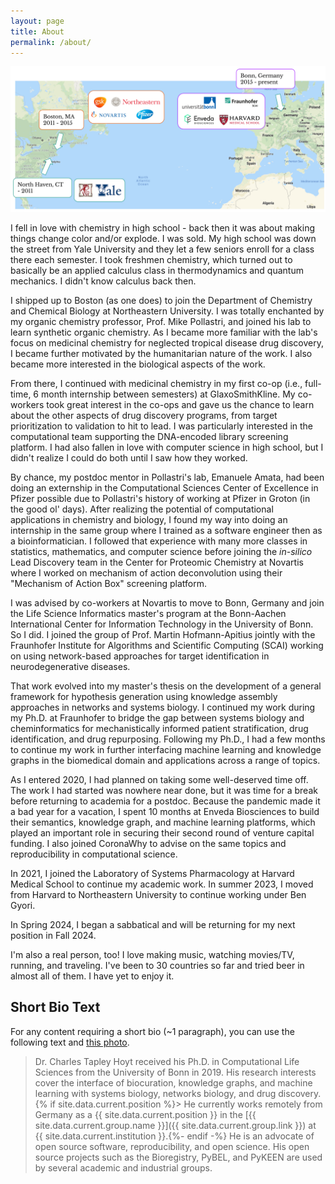 ```yaml
---
layout: page
title: About
permalink: /about/
---
```


<img src="/img/personal_history.svg" alt="Personal History"/>

I fell in love with chemistry in high school - back then it was about making
things change color and/or explode. I was sold. My high school was down the
street from Yale University and they let a few seniors enroll for a class there
each semester. I took freshmen chemistry, which turned out to basically be an
applied calculus class in thermodynamics and quantum mechanics. I didn't know
calculus back then.

I shipped up to Boston (as one does) to join the Department of Chemistry and
Chemical Biology at Northeastern University. I was totally enchanted by my
organic chemistry professor, Prof. Mike Pollastri, and joined his lab to learn
synthetic organic chemistry. As I became more familiar with the lab's focus
on medicinal chemistry for neglected tropical disease drug discovery, I became
further motivated by the humanitarian nature of the work. I also became more
interested in the biological aspects of the work.

From there, I continued with medicinal chemistry in my first co-op (i.e.,
full-time, 6 month internship between semesters) at GlaxoSmithKline. My
co-workers took great interest in the co-ops and gave us the chance to learn
about the other aspects of drug discovery programs, from target prioritization
to validation to hit to lead. I was particularly interested in the
computational team supporting the DNA-encoded library screening platform. I had
also fallen in love with computer science in high school, but I didn't realize
I could do both until I saw how they worked.

By chance, my postdoc mentor in Pollastri's lab, Emanuele Amata, had been doing
an externship in the Computational Sciences Center of Excellence in Pfizer
possible due to Pollastri's history of working at Pfizer in Groton (in the
good ol' days). After realizing the potential of computational applications in
chemistry and biology, I found my way into doing an internship in the same
group where I trained as a software engineer then as a bioinformatician. I
followed that experience with many more classes in statistics, mathematics,
and computer science before joining the *in-silico* Lead Discovery team in the
Center for Proteomic Chemistry at Novartis where I worked on mechanism of
action deconvolution using their "Mechanism of Action Box" screening platform.

I was advised by co-workers at Novartis to move to Bonn, Germany and join the
Life Science Informatics master's program at the Bonn-Aachen International Center
for Information Technology in the University of Bonn. So I did. I joined the
group of Prof. Martin Hofmann-Apitius jointly with the Fraunhofer Institute for
Algorithms and Scientific Computing (SCAI) working on using network-based
approaches for target identification in neurodegenerative diseases.

That work evolved into my master's thesis on the development of a general
framework for hypothesis generation using knowledge assembly approaches in
networks and systems biology. I continued my work during my Ph.D. at Fraunhofer
to bridge the gap between systems biology and cheminformatics for
mechanistically informed patient stratification, drug identification, and drug
repurposing. Following my Ph.D., I had a few months to continue my work in
further interfacing machine learning and knowledge graphs in the biomedical
domain and applications across a range of topics.

As I entered 2020, I had planned on taking some well-deserved time off. The
work I had started was nowhere near done, but it was time for a break before returning
to academia for a postdoc. Because the pandemic made it a bad year for a vacation,
I spent 10 months at Enveda Biosciences to build their semantics, knowledge
graph, and machine learning platforms, which played an important role in securing
their second round of venture capital funding. I also joined CoronaWhy to advise
on the same topics and reproducibility in computational science.

In 2021, I joined the Laboratory of Systems Pharmacology at Harvard Medical School to
continue my academic work. In summer 2023, I moved from Harvard to Northeastern University
to continue working under Ben Gyori. 

In Spring 2024, I began a sabbatical and will be returning for my next position in Fall 2024.

I'm also a real person, too! I love making music, watching movies/TV, running,
and traveling. I've been to 30 countries so far and tried beer in almost all
of them. I have yet to enjoy it.

## Short Bio Text

For any content requiring a short bio (~1 paragraph), you can use the following text and
[this photo](https://commons.wikimedia.org/wiki/File:Charles_Tapley_Hoyt_2019.jpg).

> Dr. Charles Tapley Hoyt received his Ph.D. in Computational Life Sciences from the University of Bonn in 2019.
> His research interests cover the interface of biocuration, knowledge graphs, and machine learning with systems
> biology, networks biology, and drug discovery. 
{% if site.data.current.position %}> He currently works remotely from Germany as a
> {{ site.data.current.position }} in the [{{ site.data.current.group.name }}]({{ site.data.current.group.link }})
> at {{ site.data.current.institution }}.{%- endif -%}
> He is an advocate of open source software, reproducibility, and
> open science. His open source projects such as the Bioregistry, PyBEL, and PyKEEN are used by several academic
> and industrial groups.
